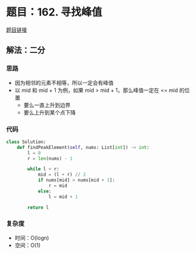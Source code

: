 # 题目：162. 寻找峰值

[题目链接](https://leetcode.cn/problems/find-peak-element/description/)

## 解法：二分

### 思路

- 因为相邻的元素不相等，所以一定会有峰值
- 以 mid 和 mid + 1 为例，如果 mid > mid + 1，那么峰值一定在 <= mid 的位置
  - 要么一直上升到边界
  - 要么上升到某个点下降

### 代码

```py
class Solution:
    def findPeakElement(self, nums: List[int]) -> int:
        l = 0
        r = len(nums) - 1

        while l < r:
            mid = (l + r) // 2
            if nums[mid] > nums[mid + 1]:
                r = mid
            else:
                l = mid + 1

        return l
```

### 复杂度

- 时间：O(logn)
- 空间：O(1)
